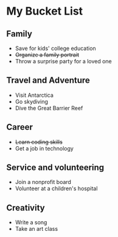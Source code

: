 # My Bucket List

## Family
 * Save for kids' college education
 * ~~Organize a family portrait~~
 * Throw a surprise party for a loved one

## Travel and Adventure
 * Visit Antarctica
 * Go skydiving
 * Dive the Great Barrier Reef
 
## Career
 * ~~Learn coding skills~~
 * Get a job in technology

## Service and volunteering
 * Join a nonprofit board
 * Volunteer at a children's hospital
 
## Creativity
* Write a song
* Take an art class
